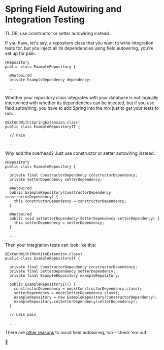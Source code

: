 # Spring Field Autowiring and Integration Testing

TL;DR: use constructor or setter autowiring instead.

If you have, let's say, a repository class that you want to write integration tests for, but you inject all its dependencies using field autowiring, you're set up for pain.

```
@Repository
public class ExampleRepository {

  @Autowired
  private ExampleDependency dependency;
  
  ...
```

Whether your repository class integrates with your database is not logically intertwined with whether its dependencies can be injected, but if you use field autowiring, you have to add Spring into the mix just to get your tests to run.

```
@ExtendWith(SpringExtension.class)
public class ExampleRepositoryIT {
  
  // Pain

  ...
```

Why add the overhead? Just use constructor or setter autowiring instead.


```
@Repository
public class ExampleRepository {

  private final ConstructorDependency constructorDependency;
  private SetterDependency setterDependency;
  
  @Autowired
  public ExampleRepository(ConstructorDependency constructorDependency) {
    this.constructorDependency = constructorDependency;
  }
  
  @Autowired
  public void setSetterDependency(SetterDependency setterDependency) {
    this.setterDependnecy = setterDependency;
  }
  
  ...
```

Then your integration tests can look like this:

```
@ExtendWith(MockitoExtension.class)
public class ExampleRepositoryIT {

  private final ConstructorDependency constructorDependency;
  private final SetterDependency setterDependency;
  private final ExampleRepository exampleRepository;
  
  public ExampleRepositoryIT() {
    constructorDependency = mock(ConstructorDependency.class);
    setterDependency = mock(SetterDependency.class);
    exampleRepository = new ExampleRepository(constructorDependency);
    exampleRepository.setSetterDependency(setterDependency);
  }

  // Less pain
  
  ...
```

There are [other reasons](https://www.vojtechruzicka.com/field-dependency-injection-considered-harmful/
) to avoid field autowiring, too - check 'em out.

👋
